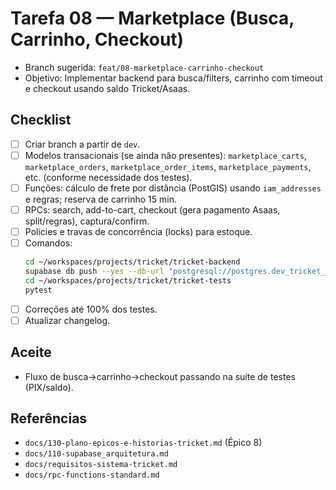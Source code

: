 # Tarefa 08 — Marketplace (Busca, Carrinho, Checkout)

- Branch sugerida: `feat/08-marketplace-carrinho-checkout`
- Objetivo: Implementar backend para busca/filters, carrinho com timeout e checkout usando saldo Tricket/Asaas.

## Checklist
- [ ] Criar branch a partir de `dev`.
- [ ] Modelos transacionais (se ainda não presentes): `marketplace_carts`, `marketplace_orders`, `marketplace_order_items`, `marketplace_payments`, etc. (conforme necessidade dos testes).
- [ ] Funções: cálculo de frete por distância (PostGIS) usando `iam_addresses` e regras; reserva de carrinho 15 min.
- [ ] RPCs: search, add-to-cart, checkout (gera pagamento Asaas, split/regras), captura/confirm.
- [ ] Policies e travas de concorrência (locks) para estoque.
- [ ] Comandos:
  ```bash
  cd ~/workspaces/projects/tricket/tricket-backend
  supabase db push --yes --db-url "postgresql://postgres.dev_tricket_tenant:yMepPcxVCBDa3NB1yx0Q8Fxh5DpweaYvXVP7W5AH@localhost:5408/postgres"
  cd ~/workspaces/projects/tricket/tricket-tests
  pytest
  ```
- [ ] Correções até 100% dos testes.
- [ ] Atualizar changelog.

## Aceite
- Fluxo de busca→carrinho→checkout passando na suíte de testes (PIX/saldo).

## Referências
- `docs/130-plano-epicos-e-historias-tricket.md` (Épico 8)
- `docs/110-supabase_arquitetura.md`
- `docs/requisitos-sistema-tricket.md`
- `docs/rpc-functions-standard.md`
